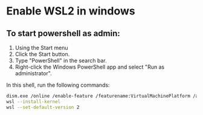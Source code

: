 # Enable WSL2 in windows

## To start powershell as admin:
1. Using the Start menu
1. Click the Start button.
1. Type "PowerShell" in the search bar.
1. Right-click the Windows PowerShell app and select "Run as administrator".

In this shell, run the following commands:

```sh
dism.exe /online /enable-feature /featurename:VirtualMachinePlatform /all /provisioned
wsl --install-kernel
wsl --set-default-version 2
```
